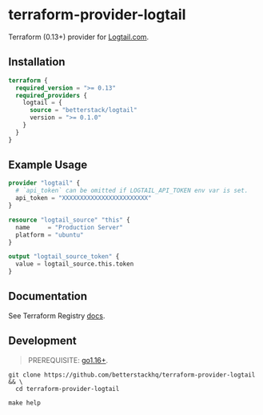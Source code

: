 # terraform-provider-logtail

Terraform (0.13+) provider for [Logtail.com](https://logtail.com).

## Installation

```terraform
terraform {
  required_version = ">= 0.13"
  required_providers {
    logtail = {
      source = "betterstack/logtail"
      version = ">= 0.1.0"
    }
  }
}
```

## Example Usage

```terraform
provider "logtail" {
  # `api_token` can be omitted if LOGTAIL_API_TOKEN env var is set.
  api_token = "XXXXXXXXXXXXXXXXXXXXXXXX"
}

resource "logtail_source" "this" {
  name     = "Production Server"
  platform = "ubuntu"
}

output "logtail_source_token" {
  value = logtail_source.this.token
}
```

## Documentation

See Terraform Registry [docs](https://registry.terraform.io/providers/betterstack/logtail/latest/docs).

## Development

> PREREQUISITE: [go1.16+](https://golang.org/dl/).

```shell script
git clone https://github.com/betterstackhq/terraform-provider-logtail && \
  cd terraform-provider-logtail

make help
```
